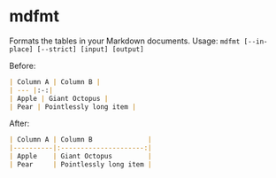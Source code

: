 # mdfmt

Formats the tables in your Markdown documents.
Usage: `mdfmt [--in-place] [--strict] [input] [output]`

Before:

```md
| Column A | Column B |
| --- |:-:|
| Apple | Giant Octopus |
| Pear | Pointlessly long item |
```

After:

```md
| Column A | Column B              |
|----------|:---------------------:|
| Apple    | Giant Octopus         |
| Pear     | Pointlessly long item |
```

